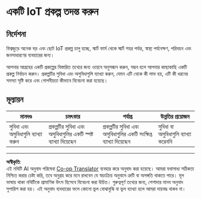 <!--
CO_OP_TRANSLATOR_METADATA:
{
  "original_hash": "7ef1cec2d27b086032d46ab1958f3e99",
  "translation_date": "2025-08-27T13:00:00+00:00",
  "source_file": "1-getting-started/lessons/1-introduction-to-iot/assignment.md",
  "language_code": "bn"
}
-->
# একটি IoT প্রকল্প তদন্ত করুন

## নির্দেশনা

বিশ্বজুড়ে অনেক বড় এবং ছোট IoT প্রকল্প চালু হচ্ছে, স্মার্ট ফার্ম থেকে স্মার্ট শহর পর্যন্ত, স্বাস্থ্য পর্যবেক্ষণ, পরিবহন এবং জনসাধারণের ব্যবহারের জন্য।

আপনার আগ্রহের একটি প্রকল্পের বিস্তারিত তথ্যের জন্য ওয়েবে অনুসন্ধান করুন, সম্ভব হলে আপনার কাছাকাছি একটি প্রকল্প নির্বাচন করুন। প্রকল্পটির সুবিধা এবং অসুবিধাগুলি ব্যাখ্যা করুন, যেমন এটি থেকে কী লাভ হয়, এটি কী ধরনের সমস্যা সৃষ্টি করে এবং গোপনীয়তা কীভাবে বিবেচনা করা হয়েছে।

## মূল্যায়ন

| মানদণ্ড | চমৎকার | পর্যাপ্ত | উন্নতির প্রয়োজন |
| -------- | --------- | -------- | ----------------- |
| সুবিধা এবং অসুবিধাগুলি ব্যাখ্যা করুন | প্রকল্পটির সুবিধা এবং অসুবিধাগুলির একটি স্পষ্ট ব্যাখ্যা দিয়েছেন | প্রকল্পটির সুবিধা এবং অসুবিধাগুলির একটি সংক্ষিপ্ত ব্যাখ্যা দিয়েছেন | সুবিধা বা অসুবিধাগুলি ব্যাখ্যা করেননি |

---

**অস্বীকৃতি**:  
এই নথিটি AI অনুবাদ পরিষেবা [Co-op Translator](https://github.com/Azure/co-op-translator) ব্যবহার করে অনুবাদ করা হয়েছে। আমরা যথাসাধ্য সঠিকতা নিশ্চিত করার চেষ্টা করি, তবে অনুগ্রহ করে মনে রাখবেন যে স্বয়ংক্রিয় অনুবাদে ত্রুটি বা অসঙ্গতি থাকতে পারে। মূল ভাষায় থাকা নথিটিকে প্রামাণিক উৎস হিসেবে বিবেচনা করা উচিত। গুরুত্বপূর্ণ তথ্যের জন্য, পেশাদার মানব অনুবাদ সুপারিশ করা হয়। এই অনুবাদ ব্যবহারের ফলে কোনো ভুল বোঝাবুঝি বা ভুল ব্যাখ্যা হলে আমরা দায়বদ্ধ থাকব না।